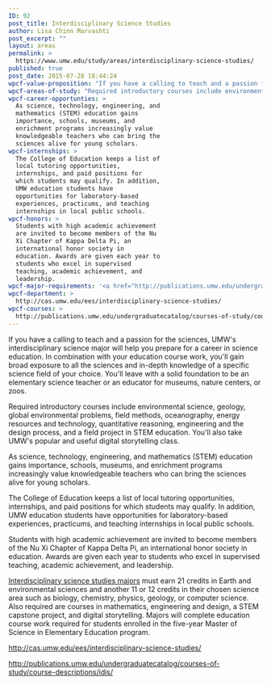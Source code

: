 ```yaml
---
ID: 92
post_title: Interdisciplinary Science Studies
author: Lisa Chinn Marvashti
post_excerpt: ""
layout: areas
permalink: >
  https://www.umw.edu/study/areas/interdisciplinary-science-studies/
published: true
post_date: 2015-07-28 18:44:24
wpcf-value-proposition: "If you have a calling to teach and a passion for the sciences, UMW's interdisciplinary science major will help you prepare for a career in science education. In combination with your education course work, you'll gain broad exposure to all the sciences and in-depth knowledge of a specific science field of your choice. You'll leave with a solid foundation to be an elementary science teacher or an educator for museums, nature centers, or zoos."
wpcf-areas-of-study: "Required introductory courses include environmental science, geology, global environmental problems, field methods, oceanography, energy resources and technology, quantitative reasoning, engineering and the design process, and a field project in STEM education. You'll also take UMW's popular and useful digital storytelling class."
wpcf-career-opportunties: >
  As science, technology, engineering, and
  mathematics (STEM) education gains
  importance, schools, museums, and
  enrichment programs increasingly value
  knowledgeable teachers who can bring the
  sciences alive for young scholars.
wpcf-internships: >
  The College of Education keeps a list of
  local tutoring opportunities,
  internships, and paid positions for
  which students may qualify. In addition,
  UMW education students have
  opportunities for laboratory-based
  experiences, practicums, and teaching
  internships in local public schools.
wpcf-honors: >
  Students with high academic achievement
  are invited to become members of the Nu
  Xi Chapter of Kappa Delta Pi, an
  international honor society in
  education. Awards are given each year to
  students who excel in supervised
  teaching, academic achievement, and
  leadership.
wpcf-major-requirements: '<a href="http://publications.umw.edu/undergraduatecatalog/courses-of-study/majors/idis/">Interdisciplinary science studies majors</a> must earn 21 credits in Earth and environmental sciences and another 11 or 12 credits in their chosen science area such as biology, chemistry, physics, geology, or computer science. Also required are courses in mathematics, engineering and design, a STEM capstone project, and digital storytelling. Majors will complete education course work required for students enrolled in the five-year Master of Science in Elementary Education program.'
wpcf-department: >
  http://cas.umw.edu/ees/interdisciplinary-science-studies/
wpcf-courses: >
  http://publications.umw.edu/undergraduatecatalog/courses-of-study/course-descriptions/idis/
---
```


<!-- Types Custom Fields: -->

<!-- value-proposition -->
If you have a calling to teach and a passion for the sciences, UMW's interdisciplinary science major will help you prepare for a career in science education. In combination with your education course work, you'll gain broad exposure to all the sciences and in-depth knowledge of a specific science field of your choice. You'll leave with a solid foundation to be an elementary science teacher or an educator for museums, nature centers, or zoos.
<!-- End value-proposition -->

<!-- areas-of-study -->
Required introductory courses include environmental science, geology, global environmental problems, field methods, oceanography, energy resources and technology, quantitative reasoning, engineering and the design process, and a field project in STEM education. You'll also take UMW's popular and useful digital storytelling class.
<!-- End areas-of-study -->

<!-- career-opportunties -->
As science, technology, engineering, and mathematics (STEM) education gains importance, schools, museums, and enrichment programs increasingly value knowledgeable teachers who can bring the sciences alive for young scholars.
<!-- End career-opportunties -->

<!-- internships -->
The College of Education keeps a list of local tutoring opportunities, internships, and paid positions for which students may qualify. In addition, UMW education students have opportunities for laboratory-based experiences, practicums, and teaching internships in local public schools.
<!-- End internships -->

<!-- honors -->
Students with high academic achievement are invited to become members of the Nu Xi Chapter of Kappa Delta Pi, an international honor society in education. Awards are given each year to students who excel in supervised teaching, academic achievement, and leadership.
<!-- End honors -->

<!-- major-requirements -->
<a href="http://publications.umw.edu/undergraduatecatalog/courses-of-study/majors/idis/">Interdisciplinary science studies majors</a> must earn 21 credits in Earth and environmental sciences and another 11 or 12 credits in their chosen science area such as biology, chemistry, physics, geology, or computer science. Also required are courses in mathematics, engineering and design, a STEM capstone project, and digital storytelling. Majors will complete education course work required for students enrolled in the five-year Master of Science in Elementary Education program.
<!-- End major-requirements -->

<!-- department -->
http://cas.umw.edu/ees/interdisciplinary-science-studies/
<!-- End department -->

<!-- courses -->
http://publications.umw.edu/undergraduatecatalog/courses-of-study/course-descriptions/idis/
<!-- End courses -->

<!-- End Types Custom Fields -->